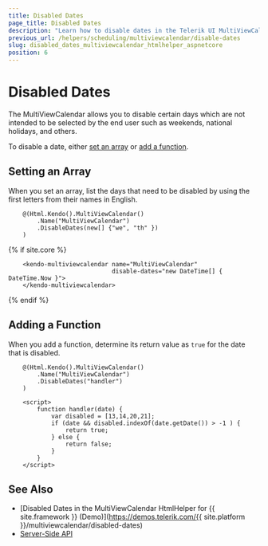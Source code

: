 ```yaml
---
title: Disabled Dates
page_title: Disabled Dates
description: "Learn how to disable dates in the Telerik UI MultiViewCalendar component for {{ site.framework }}."
previous_url: /helpers/scheduling/multiviewcalendar/disable-dates
slug: disabled_dates_multiviewcalendar_htmlhelper_aspnetcore
position: 6
---
```


# Disabled Dates

The MultiViewCalendar allows you to disable certain days which are not intended to be selected by the end user such as weekends, national holidays, and others.

To disable a date, either [set an array](#setting-and-array) or [add a function](#adding-a-function).

## Setting an Array

When you set an array, list the days that need to be disabled by using the first letters from their names in English.

```HtmlHelper
    @(Html.Kendo().MultiViewCalendar()
        .Name("MultiViewCalendar")
        .DisableDates(new[] {"we", "th" })
    )
```
{% if site.core %}
```TagHelper
    <kendo-multiviewcalendar name="MultiViewCalendar" 
                             disable-dates="new DateTime[] { DateTime.Now }">
    </kendo-multiviewcalendar>
```
{% endif %}

## Adding a Function

When you add a function, determine its return value as `true` for the date that is disabled.

```HtmlHelper
    @(Html.Kendo().MultiViewCalendar()
        .Name("MultiViewCalendar")
        .DisableDates("handler")
    )

    <script>
        function handler(date) {
            var disabled = [13,14,20,21];
            if (date && disabled.indexOf(date.getDate()) > -1 ) {
                return true;
            } else {
                return false;
            }
        }
    </script>
```

## See Also

* [Disabled Dates in the MultiViewCalendar HtmlHelper for {{ site.framework }} (Demo)](https://demos.telerik.com/{{ site.platform }}/multiviewcalendar/disabled-dates)
* [Server-Side API](/api/multiviewcalendar)
